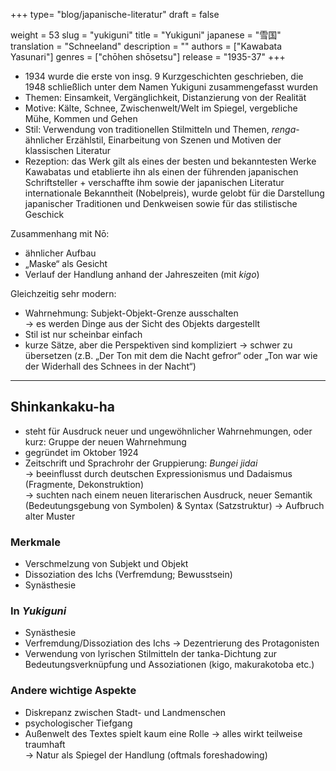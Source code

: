 +++
type= "blog/japanische-literatur"
draft = false

weight = 53
slug = "yukiguni"
title = "Yukiguni"
japanese = "雪国"
translation = "Schneeland"
description = ""
authors = ["Kawabata Yasunari"]
genres = ["chōhen shōsetsu"]
release = "1935-37"
+++

- 1934 wurde die erste von insg. 9 Kurzgeschichten geschrieben, die 1948 schließlich unter dem Namen Yukiguni zusammengefasst wurden
- Themen: Einsamkeit, Vergänglichkeit, Distanzierung von der Realität
- Motive: Kälte, Schnee, Zwischenwelt/Welt im Spiegel, vergebliche Mühe, Kommen und Gehen
- Stil: Verwendung von traditionellen Stilmitteln und Themen, *renga*-ähnlicher Erzählstil, Einarbeitung von Szenen und Motiven der klassischen Literatur
- Rezeption: das Werk gilt als eines der besten und bekanntesten Werke Kawabatas und etablierte ihn als einen der führenden japanischen Schriftsteller + verschaffte ihm sowie der japanischen Literatur internationale Bekanntheit (Nobelpreis), wurde gelobt für die Darstellung japanischer Traditionen und Denkweisen sowie für das stilistische Geschick

Zusammenhang mit Nō:

- ähnlicher Aufbau
- „Maske“ als Gesicht
- Verlauf der Handlung anhand der Jahreszeiten (mit *kigo*)

Gleichzeitig sehr modern:

- Wahrnehmung: Subjekt-Objekt-Grenze ausschalten  
-> es werden Dinge aus der Sicht des Objekts dargestellt
- Stil ist nur scheinbar einfach
- kurze Sätze, aber die Perspektiven sind kompliziert -> schwer zu übersetzen (z.B. „Der Ton mit dem die Nacht gefror“ oder „Ton war wie der Widerhall des Schnees in der Nacht“)

---

## Shinkankaku-ha

- steht für Ausdruck neuer und ungewöhnlicher Wahrnehmungen, oder kurz: Gruppe der neuen Wahrnehmung
- gegründet im Oktober 1924
- Zeitschrift und Sprachrohr der Gruppierung: *Bungei jidai*  
-> beeinflusst durch deutschen Expressionismus und Dadaismus (Fragmente, Dekonstruktion)  
-> suchten nach einem neuen literarischen Ausdruck, neuer Semantik (Bedeutungsgebung von Symbolen) & Syntax (Satzstruktur) -> Aufbruch alter Muster

### Merkmale

- Verschmelzung von Subjekt und Objekt
- Dissoziation des Ichs (Verfremdung; Bewusstsein)
- Synästhesie

### In *Yukiguni*

- Synästhesie
- Verfremdung/Dissoziation des Ichs -> Dezentrierung des Protagonisten
- Verwendung von lyrischen Stilmitteln der tanka-Dichtung zur Bedeutungsverknüpfung und Assoziationen (kigo, makurakotoba etc.)

### Andere wichtige Aspekte

- Diskrepanz zwischen Stadt- und Landmenschen
- psychologischer Tiefgang
- Außenwelt des Textes spielt kaum eine Rolle -> alles wirkt teilweise traumhaft  
-> Natur als Spiegel der Handlung (oftmals foreshadowing)
